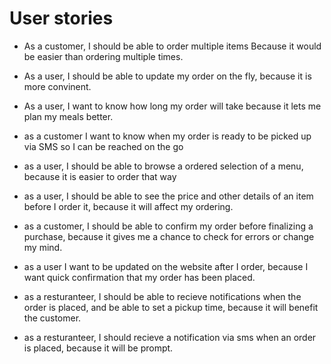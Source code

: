 # User stories

- As a customer,
  I should be able to order multiple items
  Because it would be easier than ordering multiple times.

- As a user, I should be able to update my order on the fly, because it is more convinent.

- As a user, I want to know how long my order will take because it lets me plan my meals better.

- as a customer I want to know when my order is ready to be picked up via SMS so I can be reached on the go

- as a user, I should be able to browse a ordered selection of a menu, because it is easier to order that way

- as a user, I should be able to see the price and other details of an item before I order it, because it will affect my ordering.

- as a customer, I should be able to confirm my order before finalizing a purchase, because it gives me a chance to check for errors or change my mind.

- as a user I want to be updated on the website after I order, because I want quick confirmation that my order has been placed.

- as a resturanteer, I should be able to recieve notifications when the order is placed, and be able to set a pickup time, because it will benefit the customer.

- as a resturanteer, I should recieve a notification via sms when an order is placed, because it will be prompt.
